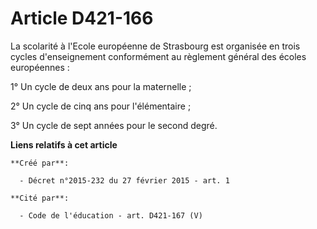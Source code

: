 # Article D421-166

La scolarité à l'Ecole européenne de Strasbourg est organisée en trois cycles d'enseignement conformément au règlement
général des écoles européennes : 

1° Un cycle de deux ans pour la maternelle ; 

2° Un cycle de cinq ans pour l'élémentaire ; 

3° Un cycle de sept années pour le second degré.

**Liens relatifs à cet article**

	**Créé par**:

	  - Décret n°2015-232 du 27 février 2015 - art. 1

	**Cité par**:

	  - Code de l'éducation - art. D421-167 (V)
